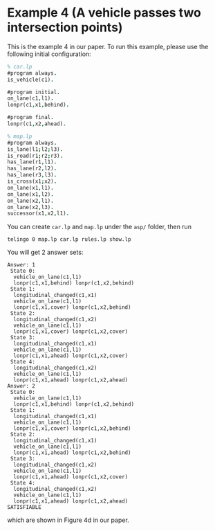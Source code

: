 # Example 4 (A vehicle passes two intersection points)

This is the example 4 in our paper. To run this example, please use the following initial configuration:

```prolog
% car.lp
#program always.
is_vehicle(c1).

#program initial.
on_lane(c1,l1).
lonpr(c1,x1,behind).

#program final.
lonpr(c1,x2,ahead).
```

```prolog
% map.lp
#program always.
is_lane(l1;l2;l3).
is_road(r1;r2;r3).
has_lane(r1,l1).
has_lane(r2,l2).
has_lane(r3,l3).
is_cross(x1;x2).
on_lane(x1,l1).
on_lane(x1,l2).
on_lane(x2,l1).
on_lane(x2,l3).
successor(x1,x2,l1).
```

You can create `car.lp` and `map.lp` under the `asp/` folder, then run
```shell
telingo 0 map.lp car.lp rules.lp show.lp
```
You will get 2 answer sets:
```
Answer: 1
 State 0:
  vehicle_on_lane(c1,l1)
  lonpr(c1,x1,behind) lonpr(c1,x2,behind)
 State 1:
  longitudinal_changed(c1,x1)
  vehicle_on_lane(c1,l1)
  lonpr(c1,x1,cover) lonpr(c1,x2,behind)
 State 2:
  longitudinal_changed(c1,x2)
  vehicle_on_lane(c1,l1)
  lonpr(c1,x1,cover) lonpr(c1,x2,cover)
 State 3:
  longitudinal_changed(c1,x1)
  vehicle_on_lane(c1,l1)
  lonpr(c1,x1,ahead) lonpr(c1,x2,cover)
 State 4:
  longitudinal_changed(c1,x2)
  vehicle_on_lane(c1,l1)
  lonpr(c1,x1,ahead) lonpr(c1,x2,ahead)
Answer: 2
 State 0:
  vehicle_on_lane(c1,l1)
  lonpr(c1,x1,behind) lonpr(c1,x2,behind)
 State 1:
  longitudinal_changed(c1,x1)
  vehicle_on_lane(c1,l1)
  lonpr(c1,x1,cover) lonpr(c1,x2,behind)
 State 2:
  longitudinal_changed(c1,x1)
  vehicle_on_lane(c1,l1)
  lonpr(c1,x1,ahead) lonpr(c1,x2,behind)
 State 3:
  longitudinal_changed(c1,x2)
  vehicle_on_lane(c1,l1)
  lonpr(c1,x1,ahead) lonpr(c1,x2,cover)
 State 4:
  longitudinal_changed(c1,x2)
  vehicle_on_lane(c1,l1)
  lonpr(c1,x1,ahead) lonpr(c1,x2,ahead)
SATISFIABLE
```
which are shown in Figure 4d in our paper.